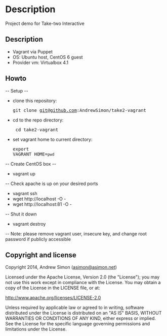# Description

Project demo for Take-two Interactive 

## Description
 - Vagrant via Puppet
 - OS: Ubuntu host, CentOS 6 guest
 - Provider vm: Virtualbox 4.1

## Howto

-- Setup --
 -  clone this repository: <pre>git clone git@github.com:AndrewSimon/take2-vagrant</pre>
 -  cd to the repo directory:<pre> cd take2-vagrant</pre>
 -  set vagrant home to current directory: <pre>export VAGRANT_HOME=`pwd`</pre>

-- Create CentOS box --
 -   vagrant up

-- Check apache is up on your desired ports
 - vagrant ssh 
 - wget http://localhost -O -
 - wget http://localhost:81 -O -

-- Shut it down
 - vagrant destroy

-- Note: please remove vagrant user, insecure key, and change root
   password if publicly accessible

## Copyright and license

Copyright 2014, Andrew Simon (asimon@asimon.net)

Licensed under the Apache License, Version 2.0 (the "License");
you may not use this work except in compliance with the License.
You may obtain a copy of the License in the LICENSE file, or at:

   http://www.apache.org/licenses/LICENSE-2.0

Unless required by applicable law or agreed to in writing, software
distributed under the License is distributed on an "AS IS" BASIS,
WITHOUT WARRANTIES OR CONDITIONS OF ANY KIND, either express or implied.
See the License for the specific language governing permissions and
limitations under the License.
